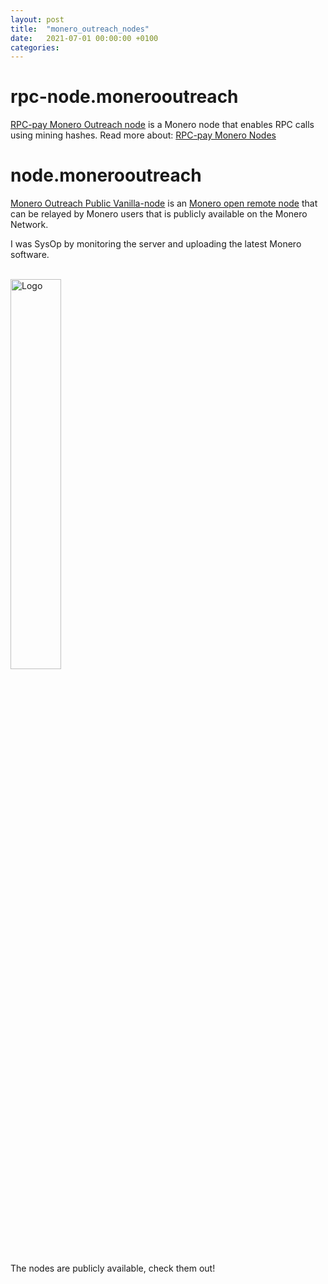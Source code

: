 ```yaml
---
layout: post
title:  "monero_outreach_nodes"
date:   2021-07-01 00:00:00 +0100
categories:
---
```


# rpc-node.monerooutreach
<a href="https://rpc-node.monerooutreach.org/" target="_blank">RPC-pay Monero Outreach node</a> is a Monero node that enables RPC calls using mining hashes. Read more about: <a href="https://www.monerooutreach.org/stories/RPC-Pay.html" target="_blank">RPC-pay Monero Nodes</a>

# node.monerooutreach
<a href="https://node.monerooutreach.org/" target="_blank">Monero Outreach Public Vanilla-node</a> is an <a href="https://www.getmonero.org/resources/moneropedia/remote-node.html" target="_blank">Monero open remote node</a> that can be relayed by Monero users that is publicly available on the Monero Network.

I was SysOp by monitoring the server and uploading the latest Monero software.  

<br><img src="../../../assets/images/monero-outreach-node-og.jpg" alt="Logo" width="40%"/>

The nodes are publicly available, check them out!